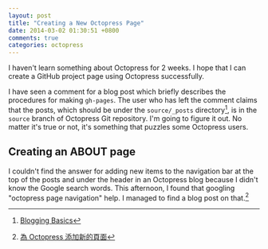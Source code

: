 ```yaml
---
layout: post
title: "Creating a New Octopress Page"
date: 2014-03-02 01:30:51 +0800
comments: true
categories: octopress
---
```


I haven't learn something about Octopress for 2 weeks. I hope that I
can create a GitHub project page using Octopress successfully.

I have seen a comment for a blog post which briefly describes the
procedures for making `gh-pages`. The user who has left the comment
claims that the posts, which should be under the `source/_posts`
directory[^doc], is in the `source` branch of Octopress Git
repository. I'm going to figure it out. No matter it's true or not,
it's something that puzzles some Octopress users.

Creating an ABOUT page
----

I couldn't find the answer for adding new items to the navigation bar
at the top of the posts and under the header in an Octopress blog
because I didn't know the Google search words. This afternoon, I found
that googling "octopress page navigation" help. I managed to find a
blog post on that.[^octopress_about]

[^doc]: [Blogging Basics](http://octopress.org/docs/blogging/)
[^octopress_about]: [為 Octopress 添加新的頁面](http://icodeit.org/2013/01/add-new-page-to-octopress/)

<!-- vim:set tw=70 wrap spell: -->
